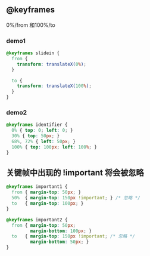 ## @keyframes
0%/from 和100%/to
### demo1
```css
@keyframes slidein {
  from {
    transform: translateX(0%); 
  }

  to {
    transform: translateX(100%);
  }
}
```
### demo2
```css
@keyframes identifier {
  0% { top: 0; left: 0; }
  30% { top: 50px; }
  68%, 72% { left: 50px; }
  100% { top: 100px; left: 100%; }
}
```
## 关键帧中出现的 !important 将会被忽略
```css
@keyframes important1 {
  from { margin-top: 50px; }
  50%  { margin-top: 150px !important; } /* 忽略 */
  to   { margin-top: 100px; }
}

@keyframes important2 {
  from { margin-top: 50px;
         margin-bottom: 100px; }
  to   { margin-top: 150px !important; /* 忽略 */
         margin-bottom: 50px; }
}
```